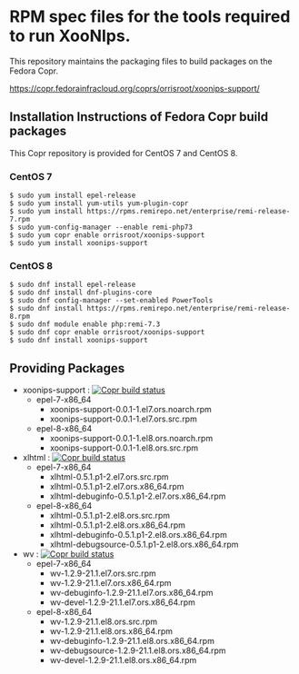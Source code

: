 # RPM spec files for the tools required to run XooNIps.
This repository maintains the packaging files to build packages on the Fedora Copr.

https://copr.fedorainfracloud.org/coprs/orrisroot/xoonips-support/

## Installation Instructions of Fedora Copr build packages
This Copr repository is provided for CentOS 7 and CentOS 8.

### CentOS 7
```
$ sudo yum install epel-release
$ sudo yum install yum-utils yum-plugin-copr
$ sudo yum install https://rpms.remirepo.net/enterprise/remi-release-7.rpm
$ sudo yum-config-manager --enable remi-php73
$ sudo yum copr enable orrisroot/xoonips-support
$ sudo yum install xoonips-support
```

### CentOS 8
```
$ sudo dnf install epel-release
$ sudo dnf install dnf-plugins-core
$ sudo dnf config-manager --set-enabled PowerTools
$ sudo dnf install https://rpms.remirepo.net/enterprise/remi-release-8.rpm
$ sudo dnf module enable php:remi-7.3
$ sudo dnf copr enable orrisroot/xoonips-support
$ sudo dnf install xoonips-support
```

## Providing Packages
* xoonips-support : [![Copr build status](https://copr.fedorainfracloud.org/coprs/orrisroot/xoonips-support/package/xoonips-support/status_image/last_build.png)](https://copr.fedorainfracloud.org/coprs/orrisroot/xoonips-support/package/xoonips-support/)
  * epel-7-x86_64
    * xoonips-support-0.0.1-1.el7.ors.noarch.rpm
    * xoonips-support-0.0.1-1.el7.ors.src.rpm
  * epel-8-x86_64
    * xoonips-support-0.0.1-1.el8.ors.noarch.rpm
    * xoonips-support-0.0.1-1.el8.ors.src.rpm
* xlhtml : [![Copr build status](https://copr.fedorainfracloud.org/coprs/orrisroot/xoonips-support/package/xlhtml/status_image/last_build.png)](https://copr.fedorainfracloud.org/coprs/orrisroot/xoonips-support/package/xlhtml/)
  * epel-7-x86_64
    * xlhtml-0.5.1.p1-2.el7.ors.src.rpm
    * xlhtml-0.5.1.p1-2.el7.ors.x86_64.rpm
    * xlhtml-debuginfo-0.5.1.p1-2.el7.ors.x86_64.rpm
  * epel-8-x86_64
    * xlhtml-0.5.1.p1-2.el8.ors.src.rpm
    * xlhtml-0.5.1.p1-2.el8.ors.x86_64.rpm
    * xlhtml-debuginfo-0.5.1.p1-2.el8.ors.x86_64.rpm
    * xlhtml-debugsource-0.5.1.p1-2.el8.ors.x86_64.rpm	
* wv : [![Copr build status](https://copr.fedorainfracloud.org/coprs/orrisroot/xoonips-support/package/wv/status_image/last_build.png)](https://copr.fedorainfracloud.org/coprs/orrisroot/xoonips-support/package/wv/)
  * epel-7-x86_64
    * wv-1.2.9-21.1.el7.ors.src.rpm
    * wv-1.2.9-21.1.el7.ors.x86_64.rpm
    * wv-debuginfo-1.2.9-21.1.el7.ors.x86_64.rpm
    * wv-devel-1.2.9-21.1.el7.ors.x86_64.rpm
  * epel-8-x86_64
    * wv-1.2.9-21.1.el8.ors.src.rpm
    * wv-1.2.9-21.1.el8.ors.x86_64.rpm
    * wv-debuginfo-1.2.9-21.1.el8.ors.x86_64.rpm
    * wv-debugsource-1.2.9-21.1.el8.ors.x86_64.rpm
    * wv-devel-1.2.9-21.1.el8.ors.x86_64.rpm
